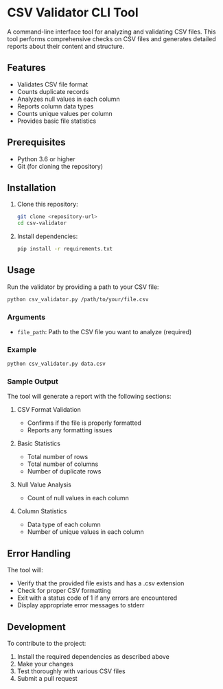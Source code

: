 # CSV Validator CLI Tool

A command-line interface tool for analyzing and validating CSV files. This tool performs comprehensive checks on CSV files and generates detailed reports about their content and structure.

## Features

- Validates CSV file format
- Counts duplicate records
- Analyzes null values in each column
- Reports column data types
- Counts unique values per column
- Provides basic file statistics

## Prerequisites

- Python 3.6 or higher
- Git (for cloning the repository)

## Installation

1. Clone this repository:
   ```bash
   git clone <repository-url>
   cd csv-validator
   ```

2. Install dependencies:
   ```bash
   pip install -r requirements.txt
   ```

## Usage

Run the validator by providing a path to your CSV file:
```bash
python csv_validator.py /path/to/your/file.csv
```

### Arguments

- `file_path`: Path to the CSV file you want to analyze (required)

### Example

```bash
python csv_validator.py data.csv
```

### Sample Output

The tool will generate a report with the following sections:

1. CSV Format Validation
   - Confirms if the file is properly formatted
   - Reports any formatting issues

2. Basic Statistics
   - Total number of rows
   - Total number of columns
   - Number of duplicate rows

3. Null Value Analysis
   - Count of null values in each column

4. Column Statistics
   - Data type of each column
   - Number of unique values in each column

## Error Handling

The tool will:
- Verify that the provided file exists and has a .csv extension
- Check for proper CSV formatting
- Exit with a status code of 1 if any errors are encountered
- Display appropriate error messages to stderr

## Development

To contribute to the project:

1. Install the required dependencies as described above
2. Make your changes
3. Test thoroughly with various CSV files
4. Submit a pull request 